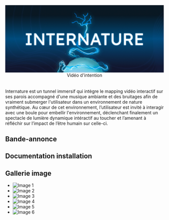<a href="https://youtu.be/pLxNPbXbVRE?si=0ZiVeGZ_q0b2-osc" style="display: flex; justify-content: space-around">
    <img src="thumbnail.jpg" width='900' style="height: 100%">
</a>
<a style="display: flex; justify-content: space-around">Vidéo d'intention</a>

<br/>
<br/>
Internature est un tunnel immersif qui intègre le mapping vidéo interactif sur ses parois accompagné d'une musique ambiante et des bruitages afin de vraiment submerger l'utilisateur dans un environnement de nature synthétique. Au cœur de cet environnement, l’utilisateur est invité à interagir avec une boule pour embellir l'environnement, déclenchant finalement un spectacle de lumière dynamique intéractif au toucher et l’amenant à réfléchir sur l’impact de l’être humain sur celle-ci.

## Bande-annonce

## Documentation installation

## Gallerie image



* ![Image 1](https://placehold.co/400x400?text=1+image)
* ![Image 2](https://placehold.co/400x400?text=2+image)
* ![Image 3](https://placehold.co/400x400?text=3+image)
* ![Image 4](https://placehold.co/400x400?text=4+image)
* ![Image 5](https://placehold.co/400x400?text=5+image)
* ![Image 6](https://placehold.co/400x400?text=6+image)

